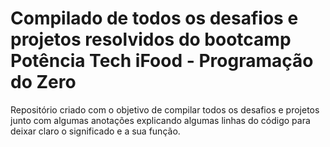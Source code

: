 # Compilado de todos os desafios e projetos resolvidos do bootcamp Potência Tech iFood - Programação do Zero

Repositório criado com o objetivo de compilar todos os desafios e projetos junto com algumas anotações explicando algumas linhas do código para deixar claro o significado e a sua função. 
